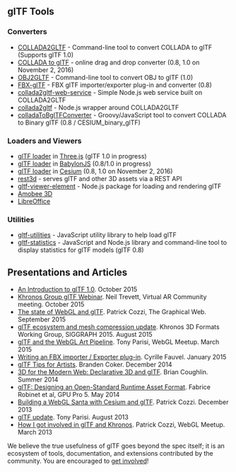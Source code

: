 ## glTF Tools

### Converters

*   [COLLADA2GLTF](https://github.com/KhronosGroup/glTF/wiki/converter) - Command-line tool to convert COLLADA to glTF (Supports glTF 1.0)
*   [COLLADA to glTF](http://cesiumjs.org/convertmodel.html) - online drag and drop converter (0.8, 1.0 on November 2, 2016)
*   [OBJ2GLTF](https://github.com/AnalyticalGraphicsInc/OBJ2GLTF) - Command-line tool to convert OBJ to glTF (1.0)
*   [FBX-glTF](https://github.com/cyrillef/FBX-glTF) - FBX glTF importer/exporter plug-in and converter (0.8)
*   [collada2gltf-web-service](https://github.com/AnalyticalGraphicsInc/collada2gltf-web-service) - Simple Node.js web service built on COLLADA2GLTF
*   [collada2gltf](https://www.npmjs.com/package/collada2gltf) - Node.js wrapper around COLLADA2GLTF
*   [colladaToBglTFConverter](https://github.com/virtualcitySYSTEMS/colladaToBglTFConverter) - Groovy/JavaScript tool to convert COLLADA to Binary glTF (0.8 / CESIUM_binary_glTF)

### Loaders and Viewers

*   [glTF loader](https://github.com/mrdoob/three.js/tree/master/examples/js/loaders/gltf) in [Three.js](http://threejs.org/) (glTF 1.0 in progress)
*   [glTF loader](https://github.com/BabylonJS/Babylon.js/tree/master/loaders/glTF) in [BabylonJS](http://babylonjs.com/) (0.8/1.0 in progress)
*   [glTF loader](https://github.com/AnalyticalGraphicsInc/cesium/blob/master/Source/Scene/Model.js) in [Cesium](http://cesiumjs.org/) (0.8, 1.0 on November 2, 2016)
*   [rest3d](https://github.com/amd/rest3d) - serves glTF and other 3D assets via a REST API
*   [gltf-viewer-element](https://www.npmjs.com/package/gltf-viewer-element) - Node.js package for loading and rendering glTF
*   [Amobee 3D](http://amobee3d.s3.amazonaws.com/ads/Amobee3D_AdList.html)
*   [LibreOffice](http://zolnaitamas.blogspot.com/2014/08/3d-models-in-impress-libreoffice-43.html)

### Utilities

*   [gltf-utilities](https://github.com/AnalyticalGraphicsInc/gltf-utilities) - JavaScript utility library to help load glTF
*   [gltf-statistics](https://github.com/AnalyticalGraphicsInc/gltf-statistics) - JavaScript and Node.js library and command-line tool to display statistics for glTF models (glTF 0.8)

## Presentations and Articles

*   [An Introduction to glTF 1.0](https://www.khronos.org/assets/uploads/developers/library/overview/glTF-1.0-Introduction-Oct15.pdf). October 2015
*   [Khronos Group glTF Webinar](https://www.youtube.com/watch?v=YXPeh2hy6Tc). Neil Trevett, Virtual AR Community meeting. October 2015
*   [The state of WebGL and glTF](https://www.khronos.org/assets/uploads/developers/library/2015-graphical-web/WebGL-and-glTF-Graphical-Web_Sep15.pdf). Patrick Cozzi, The Graphical Web. September 2015
*   [glTF ecosystem and mesh compression update](https://www.khronos.org/webgl/wiki_1_15/images/GlTF_Update_SIGGRAPH_Aug15.pdf). Khronos 3D Formats Working Group, SIGGRAPH 2015\. August 2015
*   [glTF and the WebGL Art Pipeline](http://www.slideshare.net/auradeluxe/gltf-and-the-webgl-art-pipeline-march-2015). Tony Parisi, WebGL Meetup. March 2015
*   [Writing an FBX importer / Exporter plug-in](http://around-the-corner.typepad.com/adn/2015/01/writing-an-fbx-importer-exporter-plug-in.html). Cyrille Fauvel. January 2015
*   [glTF Tips for Artists](http://cesiumjs.org/2014/12/15/glTF-Tips-for-Artists/). Branden Coker. December 2014
*   [3D for the Modern Web: Declarative 3D and glTF](http://mason.gmu.edu/%7Ebcoughl2/cs752/). Brian Coughlin. Summer 2014
*   [glTF: Designing an Open-Standard Runtime Asset Format](https://books.google.com/books?id=uIDSBQAAQBAJ&pg=PA375&lpg=PA375&dq=%22Designing+an+Open-Standard+Runtime+Asset+Format%22&source=bl&ots=XLLQ_9piKe&sig=rwLmjPbxN3p5LMYBzf-LGoAJtgs&hl=en&sa=X&ved=0CCkQ6AEwAmoVChMI5bTKlJ3MyAIVBqMeCh012ggk). Fabrice Robinet et al, GPU Pro 5\. May 2014
*   [Building a WebGL Santa with Cesium and glTF](http://cesiumjs.org/2013/12/23/Building-A-WebGL-Santa-with-Cesium-and-glTF/). Patrick Cozzi. December 2013
*   [glTF update](http://www.slideshare.net/auradeluxe/gltf-update-with-tony-parisi). Tony Parisi. August 2013
*   [How I got involved in glTF and Khronos](http://blog.virtualglobebook.com/2013/03/how-i-got-involved-in-gltf-and-khronos.html). Patrick Cozzi, WebGL Meetup. March 2013

We believe the true usefulness of glTF goes beyond the spec itself; it is an ecosystem of tools, documentation, and extensions contributed by the community. You are encouraged to [get involved](https://github.com/KhronosGroup/Khronosdotorg)!